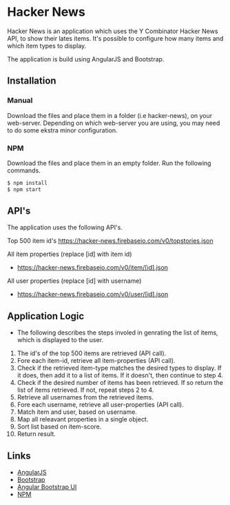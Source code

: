 # Hacker News

Hacker News is an application which uses the Y Combinator Hacker News API, to show their lates items.
It's possible to configure how many items and which item types to display.

The application is build using AngularJS and Bootstrap.

## Installation

### Manual
Download the files and place them in a folder (i.e hacker-news), on your web-server.
Depending on which web-server you are using, you may need to do some ekstra minor configuration.

### NPM
Download the files and place them in an empty folder.
Run the following commands.
```bash
$ npm install
$ npm start
```

## API's
The application uses the following API's.

Top 500 item id's
https://hacker-news.firebaseio.com/v0/topstories.json

All item properties (replace [id] with item id)
- https://hacker-news.firebaseio.com/v0/item/[id].json

All user properties (replace [id] with username)
- https://hacker-news.firebaseio.com/v0/user/[id].json

## Application Logic
- The following describes the steps involed in genrating the list of items, which is displayed to the user.

1. The id's of the top 500 items are retrieved (API call). 
2. Fore each item-id, retrieve all item-properties (API call).
3. Check if the retrieved item-type matches the desired types to display. If it does, then add it to a list of items. If it doesn't, then continue to step 4.
4. Check if the desired number of items has been retrieved. If so return the list of items retrieved. If not, repeat steps 2 to 4.
5. Retrieve all usernames from the retrieved items.
6. Fore each username, retrieve all user-properties (API call).
7. Match item and user, based on username.
8. Map all releavant properties in a single object.
9. Sort list based on item-score.
10. Return result.

## Links

- [AngularJS](https://angularjs.org/)
- [Bootstrap](http://getbootstrap.com/)
- [Angular Bootstrap UI](https://angular-ui.github.io/bootstrap/)
- [NPM](https://www.npmjs.com/)
